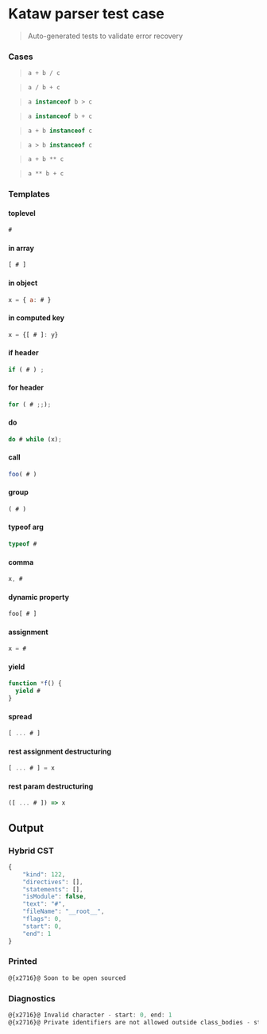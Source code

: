 # Kataw parser test case

> Auto-generated tests to validate error recovery
>

### Cases

> `````js
> a + b / c
> `````

> `````js
> a / b + c
> `````

> `````js
> a instanceof b > c
> `````

> `````js
> a instanceof b + c
> `````

> `````js
> a + b instanceof c
> `````

> `````js
> a > b instanceof c
> `````

> `````js
> a + b ** c
> `````

> `````js
> a ** b + c
> `````

### Templates

#### toplevel

`````js
#
`````

#### in array

`````js
[ # ]
`````


#### in object

`````js
x = { a: # }
`````

#### in computed key

`````js
x = {[ # ]: y}
`````

#### if header

`````js
if ( # ) ;
`````

#### for header

`````js
for ( # ;;);
`````

#### do

`````js
do # while (x);
`````

#### call

`````js
foo( # )
`````

#### group

`````js
( # )
`````

#### typeof arg

`````js
typeof #
`````

#### comma

`````js
x, #
`````

#### dynamic property

`````js
foo[ # ]
`````

#### assignment

`````js
x = #
`````

#### yield

`````js
function *f() {
  yield #
}
`````

#### spread

`````js
[ ... # ]
`````

#### rest assignment destructuring

`````js
[ ... # ] = x
`````

#### rest param destructuring

`````js
([ ... # ]) => x
`````

## Output

### Hybrid CST

```javascript
{
    "kind": 122,
    "directives": [],
    "statements": [],
    "isModule": false,
    "text": "#",
    "fileName": "__root__",
    "flags": 0,
    "start": 0,
    "end": 1
}
```

### Printed

```javascript
@{x2716}@ Soon to be open sourced
```

### Diagnostics

```javascript
@{x2716}@ Invalid character - start: 0, end: 1
@{x2716}@ Private identifiers are not allowed outside class_bodies - start: 0, end: 1

```

